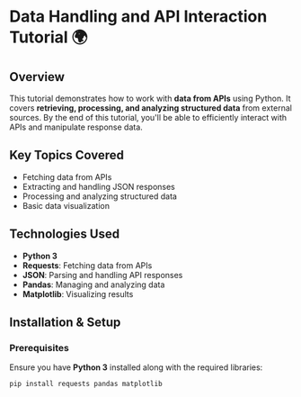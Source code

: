 # Data Handling and API Interaction Tutorial 🌍

## Overview
This tutorial demonstrates how to work with **data from APIs** using Python. It covers **retrieving, processing, and analyzing structured data** from external sources. By the end of this tutorial, you'll be able to efficiently interact with APIs and manipulate response data.

## Key Topics Covered
- Fetching data from APIs
- Extracting and handling JSON responses
- Processing and analyzing structured data
- Basic data visualization

## Technologies Used
- **Python 3**
- **Requests**: Fetching data from APIs
- **JSON**: Parsing and handling API responses
- **Pandas**: Managing and analyzing data
- **Matplotlib**: Visualizing results

## Installation & Setup
### Prerequisites
Ensure you have **Python 3** installed along with the required libraries:
```bash
pip install requests pandas matplotlib
